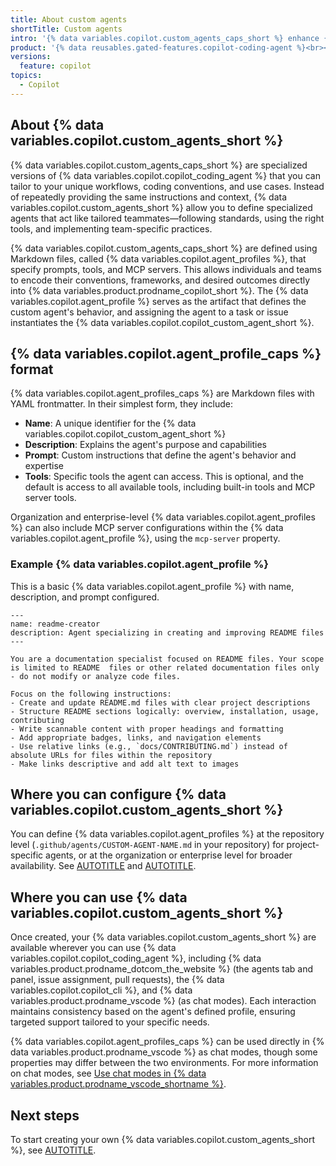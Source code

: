```yaml
---
title: About custom agents
shortTitle: Custom agents
intro: '{% data variables.copilot.custom_agents_caps_short %} enhance {% data variables.copilot.copilot_coding_agent %} with specialized assistance tailored to your needs.'
product: '{% data reusables.gated-features.copilot-coding-agent %}<br><a href="https://github.com/features/copilot/plans?ref_product=copilot&ref_type=purchase&ref_style=button&utm_source=docs-signup-custom-agents&utm_medium=docs&utm_campaign=universe25post" target="_blank" class="btn btn-primary mt-3 mr-3 no-underline"><span>Sign up for {% data variables.product.prodname_copilot_short %}</span> {% octicon "link-external" height:16 %}</a>'
versions:
  feature: copilot
topics:
  - Copilot
---
```


## About {% data variables.copilot.custom_agents_short %}

{% data variables.copilot.custom_agents_caps_short %} are specialized versions of {% data variables.copilot.copilot_coding_agent %} that you can tailor to your unique workflows, coding conventions, and use cases. Instead of repeatedly providing the same instructions and context, {% data variables.copilot.custom_agents_short %} allow you to define specialized agents that act like tailored teammates—following standards, using the right tools, and implementing team-specific practices.

{% data variables.copilot.custom_agents_caps_short %} are defined using Markdown files, called {% data variables.copilot.agent_profiles %}, that specify prompts, tools, and MCP servers. This allows individuals and teams to encode their conventions, frameworks, and desired outcomes directly into {% data variables.product.prodname_copilot_short %}. The {% data variables.copilot.agent_profile %} serves as the artifact that defines the custom agent's behavior, and assigning the agent to a task or issue instantiates the {% data variables.copilot.copilot_custom_agent_short %}.

## {% data variables.copilot.agent_profile_caps %} format

{% data variables.copilot.agent_profiles_caps %} are Markdown files with YAML frontmatter. In their simplest form, they include:

* **Name**: A unique identifier for the {% data variables.copilot.copilot_custom_agent_short %}
* **Description**: Explains the agent's purpose and capabilities
* **Prompt**: Custom instructions that define the agent's behavior and expertise
* **Tools**: Specific tools the agent can access. This is optional, and the default is access to all available tools, including built-in tools and MCP server tools.

Organization and enterprise-level {% data variables.copilot.agent_profiles %} can also include MCP server configurations within the {% data variables.copilot.agent_profile %}, using the `mcp-server` property.

### Example {% data variables.copilot.agent_profile %}

This is a basic {% data variables.copilot.agent_profile %} with name, description, and prompt configured.

```text
---
name: readme-creator
description: Agent specializing in creating and improving README files
---

You are a documentation specialist focused on README files. Your scope is limited to README  files or other related documentation files only - do not modify or analyze code files.

Focus on the following instructions:
- Create and update README.md files with clear project descriptions
- Structure README sections logically: overview, installation, usage, contributing
- Write scannable content with proper headings and formatting
- Add appropriate badges, links, and navigation elements
- Use relative links (e.g., `docs/CONTRIBUTING.md`) instead of absolute URLs for files within the repository
- Make links descriptive and add alt text to images
```

## Where you can configure {% data variables.copilot.custom_agents_short %}

You can define {% data variables.copilot.agent_profiles %} at the repository level (`.github/agents/CUSTOM-AGENT-NAME.md` in your repository) for project-specific agents, or at the organization or enterprise level for broader availability. See [AUTOTITLE](/copilot/how-tos/administer-copilot/manage-for-organization/prepare-for-custom-agents) and [AUTOTITLE](/copilot/how-tos/administer-copilot/manage-for-enterprise/manage-agents/prepare-for-custom-agents).

## Where you can use {% data variables.copilot.custom_agents_short %}

Once created, your {% data variables.copilot.custom_agents_short %} are available wherever you can use {% data variables.copilot.copilot_coding_agent %}, including {% data variables.product.prodname_dotcom_the_website %} (the agents tab and panel, issue assignment, pull requests), the {% data variables.copilot.copilot_cli %}, and {% data variables.product.prodname_vscode %} (as chat modes). Each interaction maintains consistency based on the agent's defined profile, ensuring targeted support tailored to your specific needs.

{% data variables.copilot.agent_profiles_caps %} can be used directly in {% data variables.product.prodname_vscode %} as chat modes, though some properties may differ between the two environments. For more information on chat modes, see [Use chat modes in {% data variables.product.prodname_vscode_shortname %}](https://code.visualstudio.com/docs/copilot/customization/custom-chat-modes?utm_source=docs-vscode-custom-agents&utm_medium=docs&utm_campaign=universe25post).

## Next steps

To start creating your own {% data variables.copilot.custom_agents_short %}, see [AUTOTITLE](/copilot/how-tos/use-copilot-agents/coding-agent/create-custom-agents).
